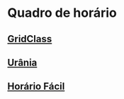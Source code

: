 # Quadro de horário

## [GridClass](https://www.youtube.com/channel/UCQOvufwo5VZ1fiV2g6F8Upg)

## [Urânia](https://horario.com.br/)

## [Horário Fácil](https://www.horariofacil.com/pt-BR)